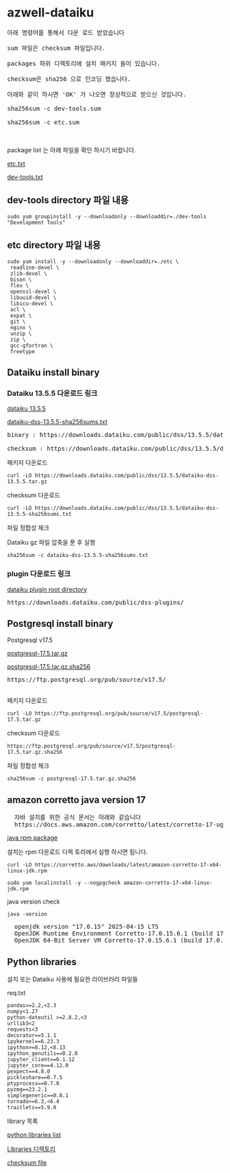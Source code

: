 # azwell-dataiku


<pre>
아래 명령어를 통해서 다운 로드 받았습니다

sum 파일은 checksum 파일입니다.
  
packages 하위 디렉토리에 설치 패키지 들이 있습니다.

checksum은 sha256 으로 인코딩 했습니다.
 
아래와 같이 하시면 'OK' 가 나오면 정상적으로 받으신 것입니다.

sha256sum -c dev-tools.sum

sha256sum -c etc.sum


</pre>
package list 는 아래 파일을 확인 하시기 바랍니다.

[etc.txt](./packages/etc.txt)

[dev-tools.txt](./packages/dev-tools.txt) 


## dev-tools directory 파일 내용

```
sudo yum groupinstall -y --downloadonly --downloaddir=./dev-tools  "Development Tools"
```


## etc directory 파일 내용

```
sudo yum install -y --downloadonly --downloaddir=./etc \
 readline-devel \
 zlib-devel \
 bison \
 flex \
 openssl-devel \
 libuuid-devel \
 libicu-devel \
 acl \
 expat \
 git \
 nginx \
 unzip \
 zip \
 gcc-gfortran \
 freetype
 ```

## Dataiku install binary

### Dataiku 13.5.5 다운로드 링크

<a href="https://downloads.dataiku.com/public/dss/13.5.5/dataiku-dss-13.5.5.tar.gz"> dataiku 13.5.5</a>

<a href="https://downloads.dataiku.com/public/dss/13.5.5/dataiku-dss-13.5.5-sha256sums.txt">dataiku-dss-13.5.5-sha256sums.txt</a>
<pre>
binary : https://downloads.dataiku.com/public/dss/13.5.5/dataiku-dss-13.5.5.tar.gz

checksum : https://downloads.dataiku.com/public/dss/13.5.5/dataiku-dss-13.5.5-sha256sums.txt
</pre>

패키지 다운로드

```
curl -LO https://downloads.dataiku.com/public/dss/13.5.5/dataiku-dss-13.5.5.tar.gz

```

checksum 다운로드

```
curl -LO https://downloads.dataiku.com/public/dss/13.5.5/dataiku-dss-13.5.5-sha256sums.txt
```

파일 정합성 체크

Dataiku gz 파일 압축을 푼 후 실행

```
sha256sum -c dataiku-dss-13.5.5-sha256sums.txt
```


### plugin 다운로드 링크
<a href="https://downloads.dataiku.com/public/dss-plugins/"> dataiku plugin root directory </a>

<pre>
https://downloads.dataiku.com/public/dss-plugins/
</pre>


## Postgresql install binary

Postgresql v17.5

<a href="https://ftp.postgresql.org/pub/source/v17.5/postgresql-17.5.tar.gz"> postgresql-17.5.tar.gz </a>

<a href="https://ftp.postgresql.org/pub/source/v17.5/postgresql-17.5.tar.gz.sha256">postgresql-17.5.tar.gz.sha256 </a>

<pre>
https://ftp.postgresql.org/pub/source/v17.5/

</pre>

패키지 다운로드

```
curl -LO https://ftp.postgresql.org/pub/source/v17.5/postgresql-17.5.tar.gz

```

checksum 다운로드

```
https://ftp.postgresql.org/pub/source/v17.5/postgresql-17.5.tar.gz.sha256
```

파일 정합성 체크

```
sha256sum -c postgresql-17.5.tar.gz.sha256
```


## amazon corretto java version 17

<pre>
  자바 설치를 위한 공식 문서는 아래와 같습니다
  https://docs.aws.amazon.com/corretto/latest/corretto-17-ug/downloads-list.html
</pre> 

<a href="https://corretto.aws/downloads/latest/amazon-corretto-17-x64-linux-jdk.rpm"> java rpm package </a>

설치는 rpm 다운로드 디렉 토리에서 실행 하시면 됩니다.

```
curl -LO https://corretto.aws/downloads/latest/amazon-corretto-17-x64-linux-jdk.rpm
```

```
sudo yum localinstall -y --nogpgcheck amazon-corretto-17-x64-linux-jdk.rpm
```


java version check

```
java -version
```

<pre>
  openjdk version "17.0.15" 2025-04-15 LTS
  OpenJDK Runtime Environment Corretto-17.0.15.6.1 (build 17.0.15+6-LTS)
  OpenJDK 64-Bit Server VM Corretto-17.0.15.6.1 (build 17.0.15+6-LTS, mixed mode, sharing)
</pre>


## Python libraries

설치 또는 Dataiku 사용에 필요한 라이브러리 파일들

req.txt

```
pandas>=2.2,<2.3
numpy<1.27
python-dateutil >=2.8.2,<3
urllib3<2
requests<3
decorator==5.1.1
ipykernel==6.23.3
ipython>=8.12,<8.13
ipython_genutils==0.2.0
jupyter_client==6.1.12
jupyter_core==4.12.0
pexpect==4.8.0
pickleshare==0.7.5
ptyprocess==0.7.0
pyzmq==23.2.1
simplegeneric==0.8.1
tornado>=6.3,<6.4
traitlets==5.9.0
```


library 목록

[python libraries list](./packages/python-lib.txt) 

[Libraries 디렉토리](./packages/python-lib)

[checksum file](./packages/python-lib.sum)
